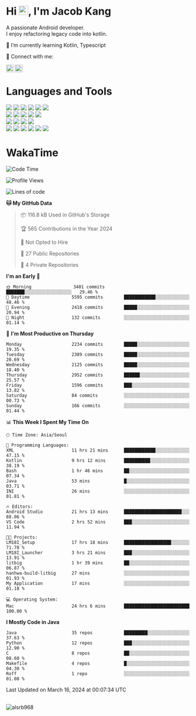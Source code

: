 # Hi <img src="https://media.giphy.com/media/hvRJCLFzcasrR4ia7z/giphy.gif" width="25px">, I'm Jacob Kang
A passionate Android developer.
</br>
I enjoy refactoring legacy code into kotlin.

🌱 I’m currently learning Kotlin, Typescript

🤝 Connect with me:

<a href="https://www.linkedin.com/in/minkyu-kang-b7477b1b2/"><img align="left" src="https://raw.githubusercontent.com/yushi1007/yushi1007/main/images/linkedin.svg" alt="Minkyu Kang | LinkedIn" width="21px"/></a>
<a href="https://www.instagram.com/_jacob_kang/"><img align="left" src="https://raw.githubusercontent.com/yushi1007/yushi1007/main/images/instagram.svg" alt="Jacob Kang | Instagram" width="21px"/></a>

</br>

# Languages and Tools

<div align="left">
<img src="https://img.shields.io/badge/java-007396?logo=java&logoColor=white"/>
<img src="https://img.shields.io/badge/kotlin-7F52FF?logo=kotlin&logoColor=white"/>
<img src="https://img.shields.io/badge/python-3776AB?logo=python&logoColor=white"/>
<img src="https://img.shields.io/badge/bash shell-4EAA25?logo=gnubash&logoColor=white"/>
<img src="https://img.shields.io/badge/c-A8B9CC?logo=c&logoColor=white"/>
<img src="https://img.shields.io/badge/c++-00599C?logo=c%2b%2b&logoColor=white"/>
</div>
<div align="left">
<img src="https://img.shields.io/badge/git-F05032?logo=git&logoColor=white"/>
<img src="https://img.shields.io/badge/github-181717?logo=github&logoColor=white"/>
<img src="https://img.shields.io/badge/mysql-4479A1?logo=mysql&logoColor=white"/>
<img src="https://img.shields.io/badge/sqlite-003B57?logo=sqlite&logoColor=white"/>
<img src="https://img.shields.io/badge/amazon AWS-232F3E?logo=amazonaws&logoColor=white"/>
</div>
<div align="left">
<img src="https://img.shields.io/badge/android-3DDC84?logo=android&logoColor=white"/>
<img src="https://img.shields.io/badge/linux-FCC624?logo=linux&logoColor=white"/>
<img src="https://img.shields.io/badge/flask-000000?logo=flask&logoColor=white"/>
<img src="https://img.shields.io/badge/arduino-00979D?logo=arduino&logoColor=white"/>
</div>
<div align="left">
<img src="https://img.shields.io/badge/slack-4A154B?logo=slack&logoColor=white"/>
<img src="https://img.shields.io/badge/notion-000000?logo=notion&logoColor=white"/>
<img src="https://img.shields.io/badge/jira-0052CC?logo=jira&logoColor=white"/>
<img src="https://img.shields.io/badge/postman-FF6C37?logo=postman&logoColor=white"/>
<img src="https://img.shields.io/badge/intellij-000000?logo=intellijidea&logoColor=white"/>
<img src="https://img.shields.io/badge/pycharm-000000?logo=pycharm&logoColor=white"/>
</div>

# WakaTime

<!--START_SECTION:waka-->
![Code Time](http://img.shields.io/badge/Code%20Time-3%2C608%20hrs%203%20mins-blue)

![Profile Views](http://img.shields.io/badge/Profile%20Views-0-blue)

![Lines of code](https://img.shields.io/badge/From%20Hello%20World%20I%27ve%20Written-7.9%20million%20lines%20of%20code-blue)

**🐱 My GitHub Data** 

> 📦 116.8 kB Used in GitHub's Storage 
 > 
> 🏆 565 Contributions in the Year 2024
 > 
> 🚫 Not Opted to Hire
 > 
> 📜 27 Public Repositories 
 > 
> 🔑 4 Private Repositories 
 > 
**I'm an Early 🐤** 

```text
🌞 Morning                3401 commits        ███████░░░░░░░░░░░░░░░░░░   29.46 % 
🌆 Daytime                5595 commits        ████████████░░░░░░░░░░░░░   48.46 % 
🌃 Evening                2418 commits        █████░░░░░░░░░░░░░░░░░░░░   20.94 % 
🌙 Night                  132 commits         ░░░░░░░░░░░░░░░░░░░░░░░░░   01.14 % 
```
📅 **I'm Most Productive on Thursday** 

```text
Monday                   2234 commits        █████░░░░░░░░░░░░░░░░░░░░   19.35 % 
Tuesday                  2389 commits        █████░░░░░░░░░░░░░░░░░░░░   20.69 % 
Wednesday                2125 commits        █████░░░░░░░░░░░░░░░░░░░░   18.40 % 
Thursday                 2952 commits        ██████░░░░░░░░░░░░░░░░░░░   25.57 % 
Friday                   1596 commits        ███░░░░░░░░░░░░░░░░░░░░░░   13.82 % 
Saturday                 84 commits          ░░░░░░░░░░░░░░░░░░░░░░░░░   00.73 % 
Sunday                   166 commits         ░░░░░░░░░░░░░░░░░░░░░░░░░   01.44 % 
```


📊 **This Week I Spent My Time On** 

```text
🕑︎ Time Zone: Asia/Seoul

💬 Programming Languages: 
XML                      11 hrs 21 mins      ████████████░░░░░░░░░░░░░   47.15 % 
Kotlin                   9 hrs 12 mins       ██████████░░░░░░░░░░░░░░░   38.19 % 
Bash                     1 hr 46 mins        ██░░░░░░░░░░░░░░░░░░░░░░░   07.34 % 
Java                     53 mins             █░░░░░░░░░░░░░░░░░░░░░░░░   03.71 % 
INI                      26 mins             ░░░░░░░░░░░░░░░░░░░░░░░░░   01.81 % 

🔥 Editors: 
Android Studio           21 hrs 13 mins      ██████████████████████░░░   88.06 % 
VS Code                  2 hrs 52 mins       ███░░░░░░░░░░░░░░░░░░░░░░   11.94 % 

🐱‍💻 Projects: 
LM18I_Setup              17 hrs 18 mins      ██████████████████░░░░░░░   71.78 % 
LM18I_Launcher           3 hrs 21 mins       ███░░░░░░░░░░░░░░░░░░░░░░   13.91 % 
litbig                   1 hr 39 mins        ██░░░░░░░░░░░░░░░░░░░░░░░   06.87 % 
hanhwa-build-litbig      27 mins             ░░░░░░░░░░░░░░░░░░░░░░░░░   01.93 % 
My Application           17 mins             ░░░░░░░░░░░░░░░░░░░░░░░░░   01.18 % 

💻 Operating System: 
Mac                      24 hrs 6 mins       █████████████████████████   100.00 % 
```

**I Mostly Code in Java** 

```text
Java                     35 repos            █████████░░░░░░░░░░░░░░░░   37.63 % 
Python                   12 repos            ███░░░░░░░░░░░░░░░░░░░░░░   12.90 % 
C                        8 repos             ██░░░░░░░░░░░░░░░░░░░░░░░   08.60 % 
Makefile                 4 repos             █░░░░░░░░░░░░░░░░░░░░░░░░   04.30 % 
Roff                     1 repo              ░░░░░░░░░░░░░░░░░░░░░░░░░   01.08 % 
```




 Last Updated on March 16, 2024 at 00:07:34 UTC
<!--END_SECTION:waka-->

</br>

<div align="left">
<img align="left" src="https://github-readme-stats.vercel.app/api/top-langs?username=alsrb968&show_icons=true&locale=en&layout=compact&theme=dark" alt="alsrb968" />
</div>
